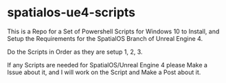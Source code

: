 # spatialos-ue4-scripts
This is a Repo for a Set of Powershell Scripts for Windows 10 to Install, and Setup the Requirements for the SpatialOS Branch of Unreal Engine 4.

Do the Scripts in Order as they are setup 1, 2, 3.

If any Scripts are needed for SpatialOS/Unreal Engine 4 please Make a Issue about it, and I will work on the Script and Make a Post about it.
